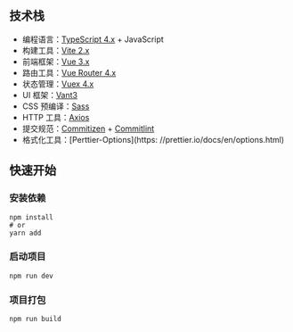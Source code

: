 ## 技术栈


- 编程语言：[TypeScript 4.x](https://www.typescriptlang.org/zh/) + JavaScript
- 构建工具：[Vite 2.x](https://cn.vitejs.dev/guide/)
- 前端框架：[Vue 3.x](https://www.vue3js.cn/docs/zh/guide/installation.html)
- 路由工具：[Vue Router 4.x](https://next.router.vuejs.org/zh/guide/#javascript)
- 状态管理：[Vuex 4.x](https://next.vuex.vuejs.org/zh/index.html)
- UI 框架：[Vant3](https://vant-contrib.gitee.io/vant/v3/#/zh-CN/home)
- CSS 预编译：[Sass](https://sass.bootcss.com/documentation)
- HTTP 工具：[Axios](https://axios-http.com/)
- 提交规范：[Commitizen](http://commitizen.github.io/cz-cli/) + [Commitlint](https://commitlint.js.org/#/)
- 格式化工具：[Perttier-Options](https: //prettier.io/docs/en/options.html)

## 快速开始

### 安装依赖

```
npm install
# or
yarn add
```

### 启动项目

```
npm run dev
```

### 项目打包

```
npm run build
```
